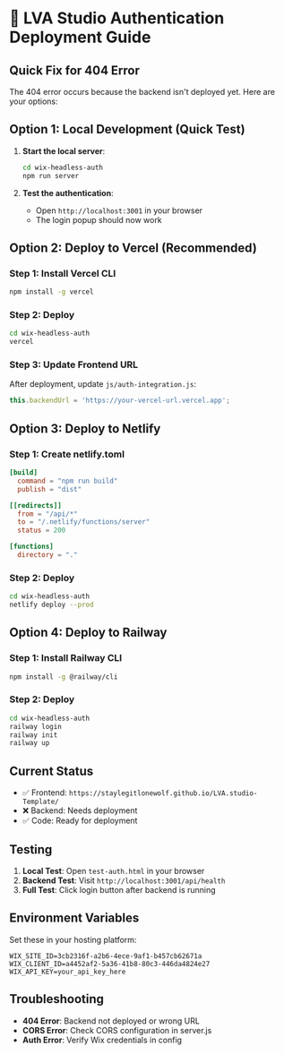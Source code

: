 # 🚀 LVA Studio Authentication Deployment Guide

## Quick Fix for 404 Error

The 404 error occurs because the backend isn't deployed yet. Here are your options:

## Option 1: Local Development (Quick Test)

1. **Start the local server**:
   ```bash
   cd wix-headless-auth
   npm run server
   ```

2. **Test the authentication**:
   - Open `http://localhost:3001` in your browser
   - The login popup should now work

## Option 2: Deploy to Vercel (Recommended)

### Step 1: Install Vercel CLI
```bash
npm install -g vercel
```

### Step 2: Deploy
```bash
cd wix-headless-auth
vercel
```

### Step 3: Update Frontend URL
After deployment, update `js/auth-integration.js`:
```javascript
this.backendUrl = 'https://your-vercel-url.vercel.app';
```

## Option 3: Deploy to Netlify

### Step 1: Create netlify.toml
```toml
[build]
  command = "npm run build"
  publish = "dist"

[[redirects]]
  from = "/api/*"
  to = "/.netlify/functions/server"
  status = 200

[functions]
  directory = "."
```

### Step 2: Deploy
```bash
cd wix-headless-auth
netlify deploy --prod
```

## Option 4: Deploy to Railway

### Step 1: Install Railway CLI
```bash
npm install -g @railway/cli
```

### Step 2: Deploy
```bash
cd wix-headless-auth
railway login
railway init
railway up
```

## Current Status

- ✅ Frontend: `https://staylegitlonewolf.github.io/LVA.studio-Template/`
- ❌ Backend: Needs deployment
- ✅ Code: Ready for deployment

## Testing

1. **Local Test**: Open `test-auth.html` in your browser
2. **Backend Test**: Visit `http://localhost:3001/api/health`
3. **Full Test**: Click login button after backend is running

## Environment Variables

Set these in your hosting platform:
```env
WIX_SITE_ID=3cb2316f-a2b6-4ece-9af1-b457cb62671a
WIX_CLIENT_ID=a4452af2-5a36-41b8-80c3-446da4824e27
WIX_API_KEY=your_api_key_here
```

## Troubleshooting

- **404 Error**: Backend not deployed or wrong URL
- **CORS Error**: Check CORS configuration in server.js
- **Auth Error**: Verify Wix credentials in config 